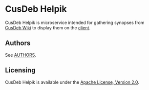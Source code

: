 # CusDeb Helpik

CusDeb Helpik is microservice intended for gathering synopses from [CusDeb Wiki](http://wiki.cusdeb.com) to display them on the [client](https://github.com/tolstoyevsky/cusdeb-web-client).

## Authors

See [AUTHORS](AUTHORS.md).

## Licensing

CusDeb Helpik is available under the [Apache License, Version 2.0](LICENSE).

